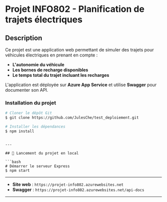 # Projet INFO802 - Planification de trajets électriques

## Description

Ce projet est une application web permettant de simuler des trajets pour véhicules électriques en prenant en compte :

- **L'autonomie du véhicule**
- **Les bornes de recharge disponibles**
- **Le temps total du trajet incluant les recharges**

L'application est déployée sur **Azure App Service** et utilise **Swagger** pour documenter son API.

### **Installation du projet**

```bash
# Cloner le dépôt Git
$ git clone https://github.com/JulesChe/test_deploiement.git

# Installer les dépendances
$ npm install
```

````

---

## 🚀 Lancement du projet en local

```bash
# Démarrer le serveur Express
$ npm start
````

---

- **Site web** : `https://projet-info802.azurewebsites.net`
- **Swagger** : `https://projet-info802.azurewebsites.net/api-docs`

---
